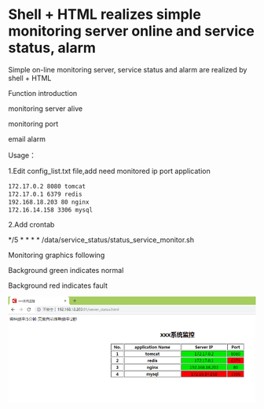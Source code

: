 # Shell + HTML realizes simple monitoring server online and service status, alarm
Simple on-line monitoring server, service status and alarm are realized by shell + HTML

Function introduction

monitoring server alive

monitoring port

email alarm


Usage：

1.Edit config_list.txt file,add need monitored ip port application

    172.17.0.2 8080 tomcat
    172.17.0.1 6379 redis
    192.168.18.203 80 nginx
    172.16.14.158 3306 mysql
         
2.Add crontab

*/5 * * * *  /data/service_status/status_service_monitor.sh

Monitoring graphics following

Background green indicates normal

Background red indicates fault

![graphics](https://github.com/czwanga/shell/blob/master/Monitoring%20graphics.png)
    
